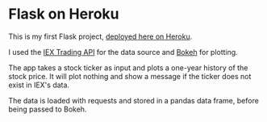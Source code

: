 # Flask on Heroku

This is my first Flask project, [deployed here on Heroku](https://stockplot-astrowonk.herokuapp.com).

I used the [IEX Trading API](https://iextrading.com/developer/docs/#getting-started) for the data source and [Bokeh](https://bokeh.pydata.org/) for plotting.

The app takes a stock ticker as input and plots a one-year history of the stock price. It will plot nothing and show a message if the ticker does not exist in IEX's data.

The data is loaded with requests and stored in a pandas data frame, before being passed to Bokeh.

